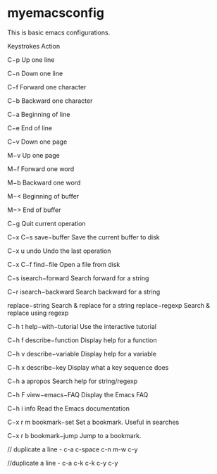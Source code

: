 # myemacsconfig

This is basic emacs configurations.

Keystrokes  Action

C−p         Up one line

C−n         Down one line

C−f         Forward one character

C−b         Backward one character

C−a         Beginning of line       

C−e         End of line

C−v         Down one page

M−v         Up one page

M−f         Forward one word

M−b         Backward one word

M−<         Beginning of buffer

M−>         End of buffer

C−g         Quit current operation


C−x C−s     save−buffer        Save the current buffer to disk

C−x u       undo               Undo the last operation

C−x C−f     find−file          Open a file from disk

C−s         isearch−forward    Search forward for a string

C−r         isearch−backward   Search backward for a string

replace−string     Search & replace for a string
            replace−regexp     Search & replace using regexp

C−h t       help−with−tutorial Use the interactive tutorial

C−h f       describe−function  Display help for a function

C−h v       describe−variable  Display help for a variable

C−h x       describe−key       Display what a key sequence does

C−h a       apropos            Search help for string/regexp

C−h F       view−emacs−FAQ     Display the Emacs FAQ

C−h i       info               Read the Emacs documentation

C−x r m     bookmark−set       Set a bookmark. Useful in searches

C−x r b     bookmark−jump      Jump to a bookmark.


// duplicate a line - c-a c-space c-n m-w c-y

//duplicate a line - c-a c-k c-k c-y c-y 
